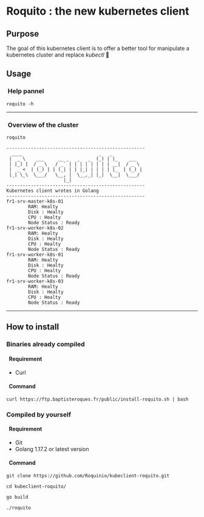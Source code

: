 # Roquito : the new kubernetes client

## Purpose

The goal of this kubernetes client is to offer a better tool for manipulate a kubernetes cluster and replace *kubectl* :tada:

## Usage 


### &nbsp;Help pannel
```
roquito -h 
```
***

### &nbsp;Overview of the cluster

```
roquito
```

```
---------------------------------------------------
  ____                            _   _
 |  _ \    ___     __ _   _   _  (_) | |_    ___
 | |_) |  / _ \   / _` | | | | | | | | __|  / _ \
 |  _ <  | (_) | | (_| | | |_| | | | | |_  | (_) |
 |_| \_\  \___/   \__, |  \__,_| |_|  \__|  \___/
                     |_|
---------------------------------------------------
Kubernetes client wrotes in Golang
---------------------------------------------------
fr1-srv-master-k8s-01
        RAM: Healty
        Disk : Healty
        CPU : Healty
        Node Status : Ready
fr1-srv-worker-k8s-02
        RAM: Healty
        Disk : Healty
        CPU : Healty
        Node Status : Ready
fr1-srv-worker-k8s-01
        RAM: Healty
        Disk : Healty
        CPU : Healty
        Node Status : Ready
fr1-srv-worker-k8s-03
        RAM: Healty
        Disk : Healty
        CPU : Healty
        Node Status : Ready
```
***

## How to install 

### Binaries already compiled


#### &nbsp; Requirement
- Curl 

#### &nbsp; Command

```
curl https://ftp.baptisteroques.fr/public/install-roquito.sh | bash
```

### Compiled by yourself 


#### &nbsp; Requirement 
- Git
- Golang 1.17.2 or latest version

#### &nbsp; Command

``` 
git clone https://github.com/Roquinio/kubeclient-roquito.git

cd kubeclient-roquito/

go build

./roquito
```
